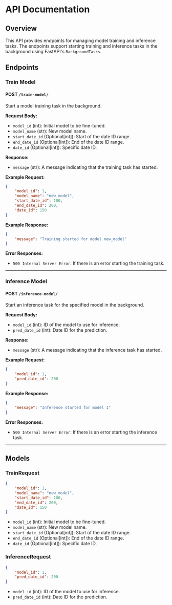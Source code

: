 # API Documentation

## Overview

This API provides endpoints for managing model training and inference tasks. The endpoints support starting training and inference tasks in the background using FastAPI's `BackgroundTasks`.

## Endpoints

### Train Model

#### POST `/train-model/`

Start a model training task in the background.

**Request Body:**
- `model_id` (int): Initial model to be fine-tuned.
- `model_name` (str): New model name.
- `start_date_id` (Optional[int]): Start of the date ID range.
- `end_date_id` (Optional[int]): End of the date ID range.
- `date_id` (Optional[int]): Specific date ID.

**Response:**
- `message` (str): A message indicating that the training task has started.

**Example Request:**
```json
{
    "model_id": 1,
    "model_name": "new_model",
    "start_date_id": 100,
    "end_date_id": 200,
    "date_id": 150
}
```

**Example Response:**
```json
{
    "message": "Training started for model new_model"
}
```

**Error Responses:**
- `500 Internal Server Error`: If there is an error starting the training task.

---

### Inference Model

#### POST `/inference-model/`

Start an inference task for the specified model in the background.

**Request Body:**
- `model_id` (int): ID of the model to use for inference.
- `pred_date_id` (int): Date ID for the prediction.

**Response:**
- `message` (str): A message indicating that the inference task has started.

**Example Request:**
```json
{
    "model_id": 1,
    "pred_date_id": 200
}
```

**Example Response:**
```json
{
    "message": "Inference started for model 1"
}
```

**Error Responses:**
- `500 Internal Server Error`: If there is an error starting the inference task.

---

## Models

### TrainRequest

```json
{
    "model_id": 1,
    "model_name": "new_model",
    "start_date_id": 100,
    "end_date_id": 200,
    "date_id": 150
}
```

- `model_id` (int): Initial model to be fine-tuned.
- `model_name` (str): New model name.
- `start_date_id` (Optional[int]): Start of the date ID range.
- `end_date_id` (Optional[int]): End of the date ID range.
- `date_id` (Optional[int]): Specific date ID.

### InferenceRequest

```json
{
    "model_id": 1,
    "pred_date_id": 200
}
```

- `model_id` (int): ID of the model to use for inference.
- `pred_date_id` (int): Date ID for the prediction.